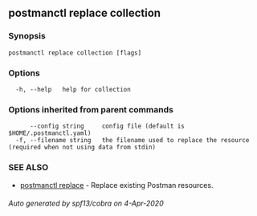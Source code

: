## postmanctl replace collection



### Synopsis



```
postmanctl replace collection [flags]
```

### Options

```
  -h, --help   help for collection
```

### Options inherited from parent commands

```
      --config string     config file (default is $HOME/.postmanctl.yaml)
  -f, --filename string   the filename used to replace the resource (required when not using data from stdin)
```

### SEE ALSO

* [postmanctl replace](postmanctl_replace.md)	 - Replace existing Postman resources.

###### Auto generated by spf13/cobra on 4-Apr-2020
